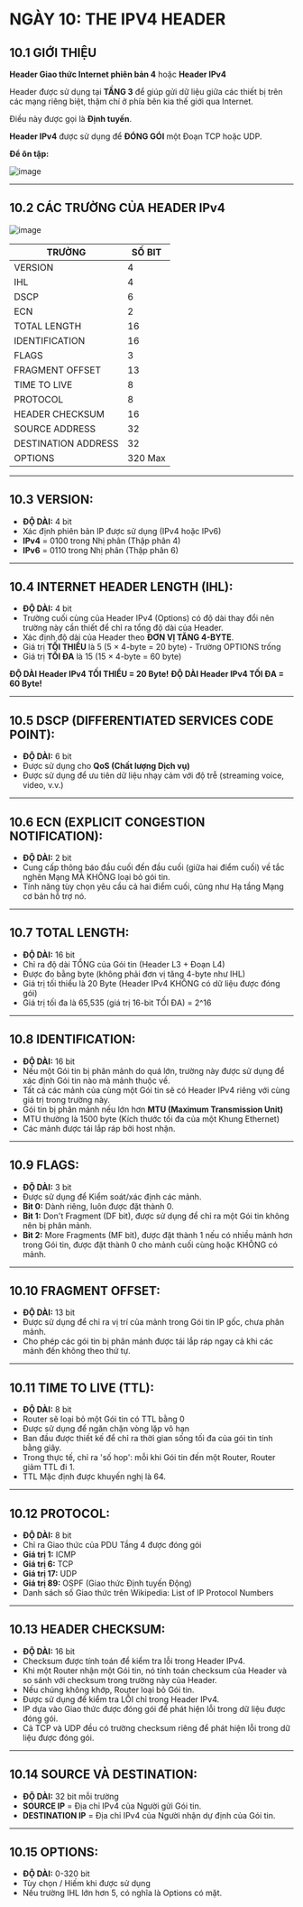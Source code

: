 # NGÀY 10: THE IPV4 HEADER

## 10.1 GIỚI THIỆU
**Header Giao thức Internet phiên bản 4** hoặc **Header IPv4**

Header được sử dụng tại **TẦNG 3** để giúp gửi dữ liệu giữa các thiết bị trên các mạng riêng biệt, thậm chí ở phía bên kia thế giới qua Internet.

Điều này được gọi là **Định tuyến**.

**Header IPv4** được sử dụng để **ĐÓNG GÓI** một Đoạn TCP hoặc UDP.

**Để ôn tập:**

![image](https://github.com/psaumur/CCNA/assets/106411237/64906e3c-0bae-4c2c-96ca-4e6850f3844a)

- --

## 10.2 CÁC TRƯỜNG CỦA HEADER IPv4
![image](https://github.com/psaumur/CCNA/assets/106411237/f2667488-2769-4e62-bee7-eddbf9e00058)

| TRƯỜNG | SỐ BIT |
| --- | --- |
| VERSION | 4 |
| IHL | 4 |
| DSCP | 6 |
| ECN | 2 |
| TOTAL LENGTH | 16 |
| IDENTIFICATION | 16 |
| FLAGS | 3 |
| FRAGMENT OFFSET | 13 |
| TIME TO LIVE | 8 |
| PROTOCOL | 8 |
| HEADER CHECKSUM | 16 |
| SOURCE ADDRESS | 32 |
| DESTINATION ADDRESS | 32 |
| OPTIONS | 320 Max |

- --

## 10.3 VERSION:
- **ĐỘ DÀI:** 4 bit
- Xác định phiên bản IP được sử dụng (IPv4 hoặc IPv6)
- **IPv4** = 0100 trong Nhị phân (Thập phân 4)
- **IPv6** = 0110 trong Nhị phân (Thập phân 6)

- --

## 10.4 INTERNET HEADER LENGTH (IHL):
- **ĐỘ DÀI:** 4 bit
- Trường cuối cùng của Header IPv4 (Options) có độ dài thay đổi nên trường này cần thiết để chỉ ra tổng độ dài của Header.
- Xác định độ dài của Header theo **ĐƠN VỊ TĂNG 4-BYTE**.
- Giá trị **TỐI THIỂU** là 5 (5 × 4-byte = 20 byte) - Trường OPTIONS trống
- Giá trị **TỐI ĐA** là 15 (15 × 4-byte = 60 byte)

**ĐỘ DÀI Header IPv4 TỐI THIỂU = 20 Byte!**
**ĐỘ DÀI Header IPv4 TỐI ĐA = 60 Byte!**

- --

## 10.5 DSCP (DIFFERENTIATED SERVICES CODE POINT):
- **ĐỘ DÀI:** 6 bit
- Được sử dụng cho **QoS (Chất lượng Dịch vụ)**
- Được sử dụng để ưu tiên dữ liệu nhạy cảm với độ trễ (streaming voice, video, v.v.)

- --

## 10.6 ECN (EXPLICIT CONGESTION NOTIFICATION):
- **ĐỘ DÀI:** 2 bit
- Cung cấp thông báo đầu cuối đến đầu cuối (giữa hai điểm cuối) về tắc nghẽn Mạng MÀ KHÔNG loại bỏ gói tin.
- Tính năng tùy chọn yêu cầu cả hai điểm cuối, cũng như Hạ tầng Mạng cơ bản hỗ trợ nó.

- --

## 10.7 TOTAL LENGTH:
- **ĐỘ DÀI:** 16 bit
- Chỉ ra độ dài TỔNG của Gói tin (Header L3 + Đoạn L4)
- Được đo bằng byte (không phải đơn vị tăng 4-byte như IHL)
- Giá trị tối thiểu là 20 Byte (Header IPv4 KHÔNG có dữ liệu được đóng gói)
- Giá trị tối đa là 65,535 (giá trị 16-bit TỐI ĐA) = 2^16

- --

## 10.8 IDENTIFICATION:
- **ĐỘ DÀI:** 16 bit
- Nếu một Gói tin bị phân mảnh do quá lớn, trường này được sử dụng để xác định Gói tin nào mà mảnh thuộc về.
- Tất cả các mảnh của cùng một Gói tin sẽ có Header IPv4 riêng với cùng giá trị trong trường này.
- Gói tin bị phân mảnh nếu lớn hơn **MTU (Maximum Transmission Unit)**
- MTU thường là 1500 byte (Kích thước tối đa của một Khung Ethernet)
- Các mảnh được tái lắp ráp bởi host nhận.

- --

## 10.9 FLAGS:
- **ĐỘ DÀI:** 3 bit
- Được sử dụng để Kiểm soát/xác định các mảnh.
- **Bit 0:** Dành riêng, luôn được đặt thành 0.
- **Bit 1:** Don't Fragment (DF bit), được sử dụng để chỉ ra một Gói tin không nên bị phân mảnh.
- **Bit 2:** More Fragments (MF bit), được đặt thành 1 nếu có nhiều mảnh hơn trong Gói tin, được đặt thành 0 cho mảnh cuối cùng hoặc KHÔNG có mảnh.

- --

## 10.10 FRAGMENT OFFSET:
- **ĐỘ DÀI:** 13 bit
- Được sử dụng để chỉ ra vị trí của mảnh trong Gói tin IP gốc, chưa phân mảnh.
- Cho phép các gói tin bị phân mảnh được tái lắp ráp ngay cả khi các mảnh đến không theo thứ tự.

- --

## 10.11 TIME TO LIVE (TTL):
- **ĐỘ DÀI:** 8 bit
- Router sẽ loại bỏ một Gói tin có TTL bằng 0
- Được sử dụng để ngăn chặn vòng lặp vô hạn
- Ban đầu được thiết kế để chỉ ra thời gian sống tối đa của gói tin tính bằng giây.
- Trong thực tế, chỉ ra 'số hop': mỗi khi Gói tin đến một Router, Router giảm TTL đi 1.
- TTL Mặc định được khuyến nghị là 64.

- --

## 10.12 PROTOCOL:
- **ĐỘ DÀI:** 8 bit
- Chỉ ra Giao thức của PDU Tầng 4 được đóng gói
- **Giá trị 1:** ICMP
- **Giá trị 6:** TCP
- **Giá trị 17:** UDP
- **Giá trị 89:** OSPF (Giao thức Định tuyến Động)
- Danh sách số Giao thức trên Wikipedia: List of IP Protocol Numbers

- --

## 10.13 HEADER CHECKSUM:
- **ĐỘ DÀI:** 16 bit
- Checksum được tính toán để kiểm tra lỗi trong Header IPv4.
- Khi một Router nhận một Gói tin, nó tính toán checksum của Header và so sánh với checksum trong trường này của Header.
- Nếu chúng không khớp, Router loại bỏ Gói tin.
- Được sử dụng để kiểm tra LỖI chỉ trong Header IPv4.
- IP dựa vào Giao thức được đóng gói để phát hiện lỗi trong dữ liệu được đóng gói.
- Cả TCP và UDP đều có trường checksum riêng để phát hiện lỗi trong dữ liệu được đóng gói.

- --

## 10.14 SOURCE VÀ DESTINATION:
- **ĐỘ DÀI:** 32 bit mỗi trường
- **SOURCE IP** = Địa chỉ IPv4 của Người gửi Gói tin.
- **DESTINATION IP** = Địa chỉ IPv4 của Người nhận dự định của Gói tin.

- --

## 10.15 OPTIONS:
- **ĐỘ DÀI:** 0-320 bit
- Tùy chọn / Hiếm khi được sử dụng
- Nếu trường IHL lớn hơn 5, có nghĩa là Options có mặt.
